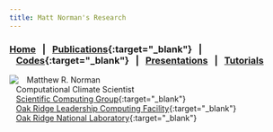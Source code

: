 ```yaml
---
title: Matt Norman's Research
---
```


### [Home](https://mrnorman.github.io)&nbsp;&nbsp;&nbsp;|&nbsp;&nbsp;&nbsp;[Publications](https://scholar.google.com/citations?user=rfPcopcAAAAJ&hl=en){:target="_blank"}&nbsp;&nbsp;&nbsp;|&nbsp;&nbsp;&nbsp;[Codes](https://github.com/mrnorman?tab=repositories){:target="_blank"}&nbsp;&nbsp;&nbsp;|&nbsp;&nbsp;&nbsp;[Presentations]()&nbsp;&nbsp;&nbsp;|&nbsp;&nbsp;&nbsp;[Tutorials]()


<img src="https://mrnorman.github.io/norman-200.jpg" align="left">&nbsp;&nbsp;&nbsp;Matthew R. Norman<br />
&nbsp;&nbsp;&nbsp;Computational Climate Scientist<br />
&nbsp;&nbsp;&nbsp;[Scientific Computing Group](https://www.olcf.ornl.gov/about-olcf/olcf-groups/scientific-computing){:target="_blank"}<br />
&nbsp;&nbsp;&nbsp;[Oak Ridge Leadership Computing Facility](https://www.olcf.ornl.gov){:target="_blank"}<br />
&nbsp;&nbsp;&nbsp;[Oak Ridge National Laboratory](https://www.ornl.gov){:target="_blank"}<br />

    

